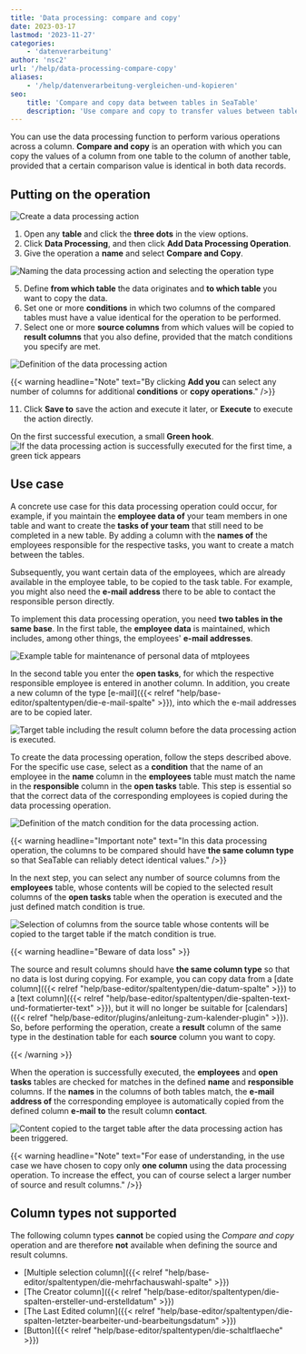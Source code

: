 ```yaml
---
title: 'Data processing: compare and copy'
date: 2023-03-17
lastmod: '2023-11-27'
categories:
    - 'datenverarbeitung'
author: 'nsc2'
url: '/help/data-processing-compare-copy'
aliases:
    - '/help/datenverarbeitung-vergleichen-und-kopieren'
seo:
    title: 'Compare and copy data between tables in SeaTable'
    description: 'Use compare and copy to transfer values between tables in SeaTable when matching. Automate data transfer simply.'
---
```


You can use the data processing function to perform various operations across a column. **Compare and copy** is an operation with which you can copy the values of a column from one table to the column of another table, provided that a certain comparison value is identical in both data records.

## Putting on the operation

![Create a data processing action](images/create-an-data-processing-action-1.jpg)

1. Open any **table** and click the **three dots** in the view options.
2. Click **Data Processing**, and then click **Add Data Processing Operation**.
3. Give the operation a **name** and select **Compare and Copy**.

![Naming the data processing action and selecting the operation type](images/name-operation-and-select-operation-type-exmaple-copy.jpg)

5. Define **from which table** the data originates and **to which table** you want to copy the data.
6. Set one or more **conditions** in which two columns of the compared tables must have a value identical for the operation to be performed.
7. Select one or more **source columns** from which values will be copied to **result columns** that you also define, provided that the match conditions you specify are met.

![Definition of the data processing action](images/name-operation-and-define-columns-example-copy-1.png)

{{< warning  headline="Note"  text="By clicking **Add you** can select any number of columns for additional **conditions** or **copy operations**." />}}

11. Click **Save to** save the action and execute it later, or **Execute** to execute the action directly.

On the first successful execution, a small **Green hook**.  
![If the data processing action is successfully executed for the first time, a green tick appears](images/gruener-haken-zur-bestaetigung-der-ersten-ausfuehrung.jpg)

## Use case

A concrete use case for this data processing operation could occur, for example, if you maintain the **employee data of** your team members in one table and want to create the **tasks of your team** that still need to be completed in a new table. By adding a column with the **names of** the employees responsible for the respective tasks, you want to create a match between the tables.

Subsequently, you want certain data of the employees, which are already available in the employee table, to be copied to the task table. For example, you might also need the **e-mail address** there to be able to contact the responsible person directly.

To implement this data processing operation, you need **two tables in the same base**. In the first table, the **employee data** is maintained, which includes, among other things, the employees' **e-mail addresses**.

![Example table for maintenance of personal data of mtployees](images/example-table-employees-and-personal-data-1.png)

In the second table you enter the **open tasks**, for which the respective responsible employee is entered in another column. In addition, you create a new column of the type [e-mail]({{< relref "help/base-editor/spaltentypen/die-e-mail-spalte" >}}), into which the e-mail addresses are to be copied later.

![Target table including the result column before the data processing action is executed.](images/table-open-tasks-before-data-processing-operation-1.png)

To create the data processing operation, follow the steps described above. For the specific use case, select as a **condition** that the name of an employee in the **name** column in the **employees** table must match the name in the **responsible** column in the **open tasks** table. This step is essential so that the correct data of the corresponding employees is copied during the data processing operation.

![Definition of the match condition for the data processing action.](images/define-condition-for-data-operation-compare-and-copy.png)

{{< warning  headline="Important note"  text="In this data processing operation, the columns to be compared should have **the same column type** so that SeaTable can reliably detect identical values." />}}

In the next step, you can select any number of source columns from the **employees** table, whose contents will be copied to the selected result columns of the **open tasks** table when the operation is executed and the just defined match condition is true.

![Selection of columns from the source table whose contents will be copied to the target table if the match condition is true.](images/select-columns-to-copy.png)

{{< warning  headline="Beware of data loss" >}}

The source and result columns should have **the same column type** so that no data is lost during copying. For example, you can copy data from a [date column]({{< relref "help/base-editor/spaltentypen/die-datum-spalte" >}}) to a [text column]({{< relref "help/base-editor/spaltentypen/die-spalten-text-und-formatierter-text" >}}), but it will no longer be suitable for [calendars]({{< relref "help/base-editor/plugins/anleitung-zum-kalender-plugin" >}}). So, before performing the operation, create a **result** column of the same type in the destination table for each **source** column you want to copy.

{{< /warning >}}

When the operation is successfully executed, the **employees** and **open tasks** tables are checked for matches in the defined **name** and **responsible** columns. If the **names** in the columns of both tables match, the **e-mail address of** the corresponding employee is automatically copied from the defined column **e-mail** **to** the result column **contact**.

![Content copied to the target table after the data processing action has been triggered.](images/table-after-data-processing-operation-2.png)

{{< warning  headline="Note"  text="For ease of understanding, in the use case we have chosen to copy only **one column** using the data processing operation. To increase the effect, you can of course select a larger number of source and result columns." />}}

## Column types not supported

The following column types **cannot** be copied using the _Compare and copy_ operation and are therefore **not** available when defining the source and result columns.

- [Multiple selection column]({{< relref "help/base-editor/spaltentypen/die-mehrfachauswahl-spalte" >}})
- [The Creator column]({{< relref "help/base-editor/spaltentypen/die-spalten-ersteller-und-erstelldatum" >}})
- [The Last Edited column]({{< relref "help/base-editor/spaltentypen/die-spalten-letzter-bearbeiter-und-bearbeitungsdatum" >}})
- [Button]({{< relref "help/base-editor/spaltentypen/die-schaltflaeche" >}})
